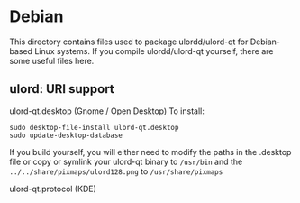
Debian
====================
This directory contains files used to package ulordd/ulord-qt
for Debian-based Linux systems. If you compile ulordd/ulord-qt yourself, there are some useful files here.

## ulord: URI support ##


ulord-qt.desktop  (Gnome / Open Desktop)
To install:

	sudo desktop-file-install ulord-qt.desktop
	sudo update-desktop-database

If you build yourself, you will either need to modify the paths in
the .desktop file or copy or symlink your ulord-qt binary to `/usr/bin`
and the `../../share/pixmaps/ulord128.png` to `/usr/share/pixmaps`

ulord-qt.protocol (KDE)

